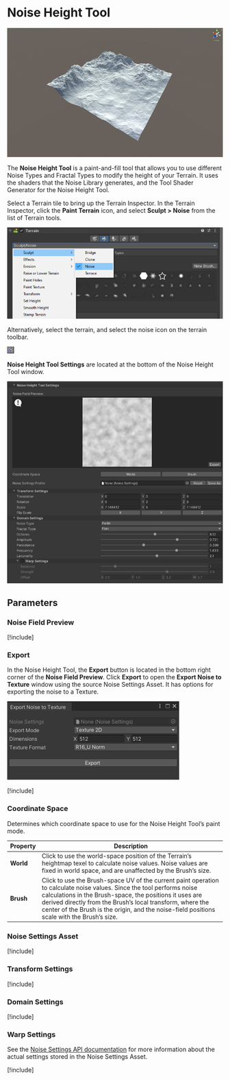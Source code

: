 # Noise Height Tool

![A terrain tile created with the Noise tool](images/NoiseTool_00.png)

The **Noise Height Tool** is a paint-and-fill tool that allows you to use different Noise Types and Fractal Types to modify the height of your Terrain. It uses the shaders that the Noise Library generates, and the Tool Shader Generator for the Noise Height Tool.

Select a Terrain tile to bring up the Terrain Inspector. In the Terrain Inspector, click the **Paint Terrain** icon, and select **Sculpt > Noise** from the list of Terrain tools.

![Select the Noise tool from the Inspector](images/NoiseTool_01.png)

Alternatively, select the terrain, and select the noise icon on the terrain toolbar.

![Noise icon](images/Icons/Noise.png)

**Noise Height Tool Settings** are located at the bottom of the Noise Height Tool window.

![noise tool settings](images/NoiseTool_02.png)

## Parameters

### Noise Field Preview

[!include[](snippets/noise-field-preview.md)]

### Export

In the Noise Height Tool, the **Export** button is located in the bottom right corner of the **Noise Field Preview**. Click **Export** to open the **Export Noise to Texture** window using the source Noise Settings Asset. It has options for exporting the noise to a Texture.

![img](images/NoiseTool_03.png)

[!include[](snippets/export-settings.md)]

### Coordinate Space

Determines which coordinate space to use for the Noise Height Tool’s paint mode.

| **Property** | **Description**                                              |
| ------------ | ------------------------------------------------------------ |
| **World**    | Click to use the world-space position of the Terrain’s heightmap texel to calculate noise values. Noise values are fixed in world space, and are unaffected by the Brush’s size. |
| **Brush**    | Click to use the Brush-space UV of the current paint operation to calculate noise values. Since the tool performs noise calculations in the Brush-space, the positions it uses are derived directly from the Brush’s local transform, where the center of the Brush is the origin, and the noise-field positions scale with the Brush’s size. |

### Noise Settings Asset

[!include[](snippets/noise-settings-asset.md)]

### Transform Settings

[!include[](snippets/transform-settings.md)]

### Domain Settings

[!include[](snippets/domain-settings.md)]

### Warp Settings
See the [Noise Settings API documentation](../api/UnityEditor.TerrainTools.html) for more information about the actual settings stored in the Noise Settings Asset.

[!include[](snippets/warp-settings.md)]